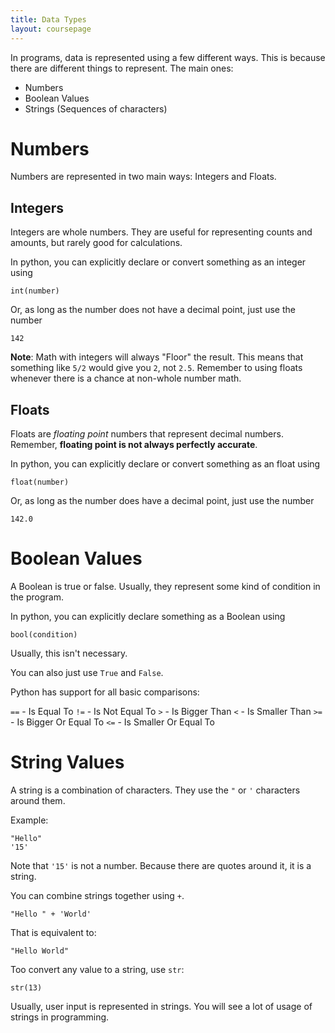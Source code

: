 ```yaml
---
title: Data Types
layout: coursepage
---
```


In programs, data is represented using a few different ways. This is because there are different things to represent. The main ones:

- Numbers
- Boolean Values
- Strings (Sequences of characters)

# Numbers
Numbers are represented in two main ways: Integers and Floats.

## Integers
Integers are whole numbers. They are useful for representing counts and amounts, but rarely good for calculations.

In python, you can explicitly declare or convert something as an integer using

    int(number)
    
Or, as long as the number does not have a decimal point, just use the number

    142

**Note**: Math with integers will always "Floor" the result. This means that something like `5/2` would give you `2`, not `2.5`. Remember to using floats whenever there is a chance at non-whole number math.

## Floats
Floats are *floating point* numbers that represent decimal numbers. Remember, **floating point is not always perfectly accurate**.

In python, you can explicitly declare or convert something as an float using

    float(number)

Or, as long as the number does have a decimal point, just use the number

    142.0

# Boolean Values
A Boolean is true or false. Usually, they represent some kind of condition in the program.

In python, you can explicitly declare something as a Boolean using

    bool(condition)

Usually, this isn't necessary.

You can also just use `True` and `False`.

Python has support for all basic comparisons:

`==` - Is Equal To
`!=` - Is Not Equal To
`>` - Is Bigger Than
`<` - Is Smaller Than
`>=` - Is Bigger Or Equal To
`<=` - Is Smaller Or Equal To

# String Values
A string is a combination of characters. They use the `"` or `'` characters around them.

Example:

    "Hello"
    '15'

Note that `'15'` is not a number. Because there are quotes around it, it is a string.

You can combine strings together using `+`.

    "Hello " + 'World'

That is equivalent to:

    "Hello World"
    
Too convert any value to a string, use `str`:

    str(13)

Usually, user input is represented in strings. You will see a lot of usage of strings in programming.
